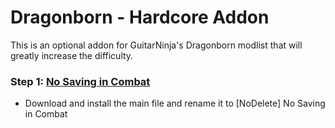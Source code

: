 # Dragonborn - Hardcore Addon
This is an optional addon for GuitarNinja's Dragonborn modlist that will greatly increase the difficulty. 

### Step 1: [No Saving in Combat](https://www.nexusmods.com/skyrimspecialedition/mods/29914)
- Download and install the main file and rename it to [NoDelete] No Saving in Combat
